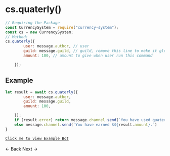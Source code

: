 # cs.quaterly()
```js
// Requiring the Package
const CurrencySystem = require("currency-system");
const cs = new CurrencySystem;
// Method:
cs.quaterly({
        user: message.author, // user
        guild: message.guild, // guild, remove this line to make it global
        amount: 100, // amount to give when user run this command

    });
```
## Example
```js
let result = await cs.quaterly({
        user: message.author,
        guild: message.guild,
        amount: 100,

    });
    if (result.error) return message.channel.send(`You have used quaterly recently Try again in ${result.time}`);
    else message.channel.send(`You have earned $${result.amount}.`)
}
```
[`Click me to view Example Bot`](https://github.com/BIntelligent/currency-system/tree/main/v12-ExampleBot) <br><br>
<a href="https://bintelligent.github.io/currency-system/examples/hourly" class="button"><- Back</a>
<a href="https://bintelligent.github.io/currency-system/examples/hafly" class="button">Next -></a> <br><br><br>
<style>
.button {
    -webkit-appearance: button;
    -moz-appearance: button;
    appearance: button;
    text-align: center;
    text-decoration: none;
    color: initial;
}
 </style>
